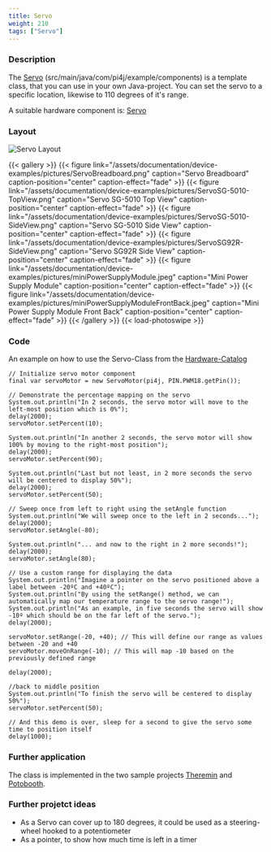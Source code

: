 ```yaml
---
title: Servo
weight: 210
tags: ["Servo"]
---
```

### Description
The [Servo](https://github.com/Pi4J/pi4j-example-components/tree/Dev-Arcade/src/main/java/com/pi4j/example/components) (src/main/java/com/pi4j/example/components) is a template class, that you can use in your own Java-project.
You can set the servo to a specific location, likewise to 110 degrees of it's range.

A suitable hardware component is: [Servo](https://www.berrybase.de/bauelemente/elektromagnetische-bauelemente/motoren-servos/sg92r-micro-servo)

### Layout
![Servo Layout](/assets/documentation/device-examples/Layout-Servo.png)

{{< gallery >}}
{{< figure link="/assets/documentation/device-examples/pictures/ServoBreadboard.png" caption="Servo Breadboard" caption-position="center" caption-effect="fade" >}}
{{< figure link="/assets/documentation/device-examples/pictures/ServoSG-5010-TopView.png" caption="Servo SG-5010 Top View" caption-position="center" caption-effect="fade" >}}
{{< figure link="/assets/documentation/device-examples/pictures/ServoSG-5010-SideView.png" caption="Servo SG-5010 Side View" caption-position="center" caption-effect="fade" >}}
{{< figure link="/assets/documentation/device-examples/pictures/ServoSG92R-SideView.png" caption="Servo SG92R Side View" caption-position="center" caption-effect="fade" >}}
{{< figure link="/assets/documentation/device-examples/pictures/miniPowerSupplyModule.jpeg" caption="Mini Power Supply Module" caption-position="center" caption-effect="fade" >}}
{{< figure link="/assets/documentation/device-examples/pictures/miniPowerSupplyModuleFrontBack.jpeg" caption="Mini Power Supply Module Front Back" caption-position="center" caption-effect="fade" >}}
{{< /gallery >}}
{{< load-photoswipe >}}

### Code
An example on how to use the Servo-Class from the [Hardware-Catalog](https://github.com/Pi4J/pi4j-example-components)

```
// Initialize servo motor component
final var servoMotor = new ServoMotor(pi4j, PIN.PWM18.getPin());

// Demonstrate the percentage mapping on the servo
System.out.println("In 2 seconds, the servo motor will move to the left-most position which is 0%");
delay(2000);
servoMotor.setPercent(10);

System.out.println("In another 2 seconds, the servo motor will show 100% by moving to the right-most position");
delay(2000);
servoMotor.setPercent(90);

System.out.println("Last but not least, in 2 more seconds the servo will be centered to display 50%");
delay(2000);
servoMotor.setPercent(50);

// Sweep once from left to right using the setAngle function
System.out.println("We will sweep once to the left in 2 seconds...");
delay(2000);
servoMotor.setAngle(-80);

System.out.println("... and now to the right in 2 more seconds!");
delay(2000);
servoMotor.setAngle(80);

// Use a custom range for displaying the data
System.out.println("Imagine a pointer on the servo positioned above a label between -20ºC and +40ºC");
System.out.println("By using the setRange() method, we can automatically map our temperature range to the servo range!");
System.out.println("As an example, in five seconds the servo will show -10º which should be on the far left of the servo.");
delay(2000);

servoMotor.setRange(-20, +40); // This will define our range as values between -20 and +40
servoMotor.moveOnRange(-10); // This will map -10 based on the previously defined range

delay(2000);

//back to middle position
System.out.println("To finish the servo will be centered to display 50%");
servoMotor.setPercent(50);

// And this demo is over, sleep for a second to give the servo some time to position itself
delay(1000);
```

### Further application
The class is implemented in the two sample projects [Theremin](https://github.com/DieterHolz/RaspPiTheremin) and [Potobooth](https://github.com/DieterHolz/PhotoBooth).

### Further projetct ideas
- As a Servo can cover up to 180 degrees, it could be used as a steering-wheel hooked to a potentiometer
- As a pointer, to show how much time is left in a timer
